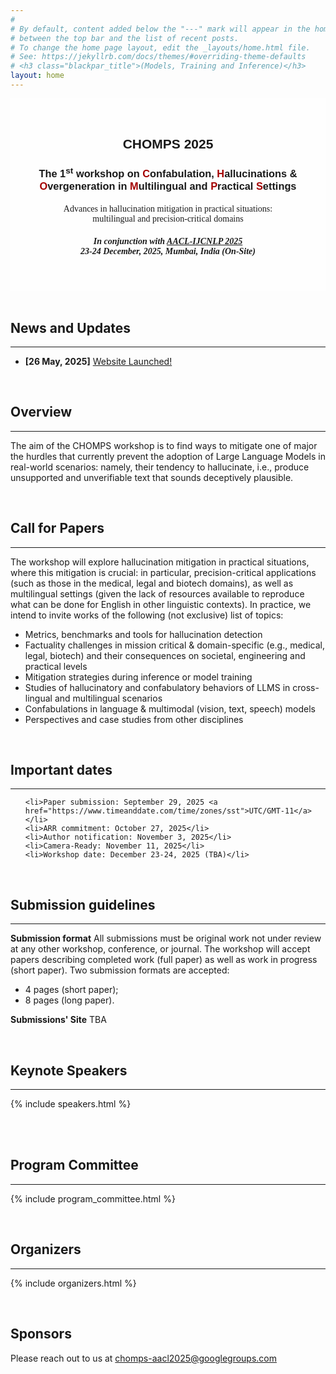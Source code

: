 ```yaml
---
#
# By default, content added below the "---" mark will appear in the home page
# between the top bar and the list of recent posts.
# To change the home page layout, edit the _layouts/home.html file.
# See: https://jekyllrb.com/docs/themes/#overriding-theme-defaults
# <h3 class="blackpar_title">(Models, Training and Inference)</h3>
layout: home
---
```

<div style="font-family: 'Source Sans', sans-serif; background: linear-gradient(rgba(255, 255, 255, 0.5), rgba(255, 255, 255, 0.5)), url('images/mumbai.jpg') no-repeat; background-size: cover; user-select: none;">
	<center>
		<br><br>
		<h2 class="blackpar_title">CHOMPS 2025</h2>
		<h3 class="blackpar_title">The 1<sup>st</sup> workshop on <a style="color: rgb(164, 0, 0)">C</a>onfabulation, <a style="color: rgb(164, 0, 0)">H</a>allucinations & <a style="color: rgb(164, 0, 0)">O</a>vergeneration in <a style="color: rgb(164, 0, 0)">M</a>ultilingual and <a style="color: rgb(164, 0, 0)">P</a>ractical <a style="color: rgb(164, 0, 0)">S</a>ettings</h3>
	    <h4 class="blackpar_title" style="font-family:'Source Pro'; font-weight: 400;"> Advances in hallucination mitigation in practical situations: <br>multilingual and precision-critical domains</h4>
		<h5 class="blackpar_title" style="font-family:'Source Pro'; font-weight: 400;"><b>In conjunction with <a href="https://www.afnlp.org/conferences/ijcnlp2025/"> AACL-IJCNLP 2025 </a><br> 23-24 December, 2025, Mumbai, India (On-Site)</b></h5>
		<br><br>	
	</center>
</div>
<br>


<!--
<div class="alert alert-danger" role="alert">
  <h4>Mentoring sessions announcement</h4>
  <p>
  The deadline for submitting papers to our second version of the Efficient Natural Language and Speech Processing (ENLSP-II) workshop is 25th of September. For that we will be scheduling two mentioring online sessions to answer your questions. Please join us:
  <br>
  <ul>
	<li>Tuesday the 6th of September 2022 from 10PM to 11PM (UTC-04:00)</li>
	<li>Wednesday the 7th of September 2022 from 9AM to 10AM (UTC-04:00)</li>
	<li>Tuesday the 13th of September 2022 from 10PM to 11PM (UTC-04:00): <a href="https://welink.zhumu.com/j/134854021">link</a></li>
	<li>Wednesday the 14th of September 2022 from 9AM to 10AM (UTC-04:00): <a href="https://welink.zhumu.com/j/130263276">link</a></li>
  </ul>
  </p>
</div>

<br>
-->

<!--
<p style="background-color:#8ef25c;"> <b> Best Paper Award </b> - <em>"Creating a Dataset for the Detection and Segmentation of Degradation Phenomena in Notre-Dame de Paris" </em> - Laura Willot, Kévin Réby, Adeline Manuel, Dan Vodislav, Valerie Gouet-Brunet, Livio De Luca.
<hr  style="color: rgb(92, 242, 117);">
-->

<!-- News and Updates -->
<h2 class="blackpar_title" id="bews">News and Updates</h2>
<hr  style="color: rgb(92, 242, 117);">
<p>
<ul>
<!--	<li> <b>[2 Nov, 2023]</b> <b>SUMAC 2023 Best Paper Award</b> goes to <em>"Why Don’t You Speak?: A Smartphone Application to Engage Museum Visitors Through Deepfakes Creation" </em> - Matteo Zaramella, Irene Amerini, Paolo Russo.</li>
	<li> <b>[1 Nov, 2023]</b> The <b>D-day</b> is almost here & we are excited to meet you all tomorrow - <b>2 Nov, 2023</b><a href="index.html#schedule"> [Schedule]</a></li>
	<li> <b>[18 Oct, 2023]</b> <a href="index.html#schedule">Workshop Schedule Announced!</a></li>
	<li> <b>[20 July, 2023]</b> <a href="index.html#imp_dates">Important dates further extended</a></li>
	<li> <b>[18 July, 2023]</b> <a href="https://openreview.net/group?id=acmmm.org/ACMMM/2023/Workshop/SUMAC">Submission deadline extended to 27 July</a><li>
	<li> <b>[28 June, 2023]</b> <a href="index.html#speakers">Keynotes</a> & <a href="index.html#program_committee">Program Committee Announced</a></li>
-->
<!-- 	<li> <b>[19 Dec, 2024]</b> Presentor Slides are now available. Links are provided at the end of the <a href="index.html#schedule">Talk Titles</a></li>
	<li> <b>[06 Nov, 2024]</b> Best paper award goes to <em>"Creating a Dataset for the Detection and Segmentation of Degradation Phenomena in Notre-Dame de Paris" </em><a href="https://dl.acm.org/doi/10.1145/3689094.3689473"> [ACM DL Link]</a>, presented by <b>Laura Willot</b>
	<li> <b>[22 Oct, 2024]</b> <a href="index.html#schedule">Schedule Announced</a></li>
	<li> <b>[22 Oct, 2024]</b> <a href="index.html#accepted_papers">List of Accepted Papers with their links</a></li>
	<li> <b>[20 Aug, 2024]</b> Workshop date announced: 28-Oct, 2024.</li>
	<li> <b>[10 Aug, 2024]</b><a href="https://2024.acmmm.org/important-dates"> Camera-ready paper deadline and Author registration deadline is 22-August-2024.</a></li>
	<li> <b>[10 Aug, 2024]</b><a href="https://openreview.net/group?id=acmmm.org/ACMMM/2024/Workshop/SUMAC"> The paper decisions are released on OpenReview.</a></li>
	<li> <b>[16 July, 2024]</b> <a href="index.html#imp_dates">Deadline Extended to 12.59 PM, 24 July, 2024</a> <a href="https://www.timeanddate.com/worldclock/timezone/utc">UTC-0</a></li>
	<li> <b>[24 June, 2024]</b> <a href="index.html#speakers">Keynote Speakers Announced</a></li>
	<li> <b>[24 June, 2024]</b> <a href="index.html#program_committee">Program Comittee Announced</a></li>
	<li> <b>[17 June, 2024]</b> <a href="index.html#imp_dates">Important Dates</a></li>
	<li> <b>[17 June, 2024]</b> <a href="https://openreview.net/group?id=acmmm.org/ACMMM/2024/Workshop/SUMAC">Submissions Site Open!</a><a href="index.html#submission_guide">Submissions Guidelines.</a></li>
-->
	<li> <b>[26 May, 2025]</b> <a href="https://chomps2025.github.io/">Website Launched!</a></li>
</ul>
</p>
<br>

<h2 class="blackpar_title" id="overview">Overview</h2>
<hr  style="color: rgb(212, 110, 0);">
<p> The aim of the CHOMPS workshop is to find ways to mitigate one of major the hurdles that currently prevent the adoption of Large Language Models in real-world scenarios: namely, their tendency to hallucinate, i.e., produce unsupported and unverifiable text that sounds deceptively plausible.</p>
<br>
<!-- Call for Papers -->
<h2 class="blackpar_title" id="call_for_papers">Call for Papers</h2>
<hr  style="color: rgb(212, 110, 0);">
<p> The workshop will explore hallucination mitigation in practical situations, where this mitigation is crucial: in particular, precision-critical applications (such as those in the medical, legal and biotech domains), as well as multilingual settings (given the lack of resources available to reproduce what can be done for English in other linguistic contexts). In practice, we intend to invite works of the following (not exclusive) list of topics: </p>
<ul>
	<li> Metrics, benchmarks and tools for hallucination detection</li>
	<li> Factuality challenges in mission critical & domain-specific (e.g., medical, legal, biotech) and their consequences on societal, engineering and practical levels</li>
	<li> Mitigation strategies during inference or model training</li>
	<li> Studies of hallucinatory and confabulatory behaviors of LLMS in cross-lingual and multilingual scenarios</li>
	<li> Confabulations in language & multimodal (vision, text, speech) models</li>
	<li> Perspectives and case studies from other disciplines</li>
</ul>
<!--
<p>The scope of targeted applications is extensive and includes:</p>
<ul>
	<li>Analysis, archaeometry of artifacts</li>
	<li> Diagnosis and monitoring for restoration and preventive conservation</li>
	<li> Geosciences / Geomatics for cultural heritage</li>
	<li> Education</li>
	<li> Smart and sustainable tourism </li>
	<li> Urban planning</li>
	<li> Digital Twins</li>
</ul>
-->

<br>

<h2 class="blackpar_title" id="imp_dates">Important dates</h2>
<hr  style="color: rgb(212, 110, 0);">
<ul>

 	<li>Paper submission: September 29, 2025 <a href="https://www.timeanddate.com/time/zones/sst">UTC/GMT-11</a></li>
	<li>ARR commitment: October 27, 2025</li>
	<li>Author notification: November 3, 2025</li>
	<li>Camera-Ready: November 11, 2025</li>
	<li>Workshop date: December 23-24, 2025 (TBA)</li>
</ul>
<br>

<h2 class="blackpar_title" id="submission_guide">Submission guidelines</h2>
<hr  style="color: rgb(212, 110, 0);">
<p><b>Submission format</b>  All submissions must be original work not under review at any other workshop, conference, or journal. The workshop will accept papers describing completed work (full paper) as well as work in progress (short paper). Two submission formats are accepted:
<ul>
 <li> 4 pages (short paper);</li>
 <li> 8 pages (long paper).</li>
</ul> 
</p>
<!-- more details --
  They must be encoded as PDF using the ACM Article Template of the main conference ACM Multimedia 2025 <a href="https://acmmm2025.org/information-for-authors/"> (https://acmmm2025.org/information-for-authors/)</a>.
<p><b>Peer Review and publication in ACM Digital Library</b> Paper submissions must conform with the “double-blind” review policy. All papers will be peer-reviewed by experts in the field, they will receive at least two reviews. Acceptance will be based on relevance to the workshop, scientific novelty, and technical quality. Depending on the number, maturity and topics of the accepted submissions, the work will be presented via oral or poster sessions. The workshop papers will be published in the ACM Digital Library.
</p>
<p><b>Profile Registration</b> A registered profile at OpenReview (submissions' portal) is required to submit a paper.
</p>
IMP NOTES:
<ul>
	<li> New profiles created without an institutional email will go through a moderation process that can take up to two weeks.</li>
	<li> New profiles created with an institutional email will be activated automatically.</li>
</ul>
-->
<p><b>Submissions' Site</b> TBA </p>
<!-- Special Highlights 
<h2 class="blackpar_title" id="highlights">Special Highlights</h2>
<hr  style="color: rgb(212, 110, 0);">
<p> <b>Best Paper Award - </b>We will present a best paper award, accompanied with a certificate and a trophy, similar to previous editions. </p>
-->
<!-- <p> <b>Journal Special Issue - </b>Authors of the best papers from SUMAC 2023 will be invited to submit an extended and improved version for consideration for Special Issue on Cultural Heritage in the Springer journal Multimedia Tools and Applications.</p>
-->
<br>
<!--Confirmed Speakers-->
<h2 class="blackpar_title" id="speakers">Keynote Speakers</h2>
<hr  style="color: rgb(212, 110, 0);">
<p>
{% include speakers.html %}
</p>
<br>

<!-- 
<h2 class="blackpar_title" id="accepted_papers">Accepted Papers</h2>
<hr  style="color: rgb(212, 110, 0);">
<p>
<ul>
	<li><b>Personalized Generative Storytelling with AI-Visual Illustrations for the Promotion of Knowledge in Cultural Heritage Tourism</b> - <em>Andrea Ferracani, Marco Bertini, Pietro Pala, Gabriele Nannotti, Filippo Principi, Giuseppe Becchi</em><a href="https://dl.acm.org/doi/10.1145/3689094.3689465"> [ACM DL Link]</a></li>
	<li><b>Creating a Dataset for the Detection and Segmentation of Degradation Phenomena in Notre-Dame de Paris</b> - <em>Laura Willot, Kévin Réby, Adeline Manuel, Dan Vodislav, Valerie Gouet-Brunet, Livio De Luca</em><a href="https://dl.acm.org/doi/10.1145/3689094.3689473"> [ACM DL Link]</a></li>
	<li><b>Historical Postcards Retrieval through Vision Foundation Models</b> - <em>Anis Amri, Salvatore Tabbone</em><a href="https://dl.acm.org/doi/10.1145/3689094.3689471"> [ACM DL Link]</a></li>
	<li><b>Scene Classification on Fine-arts with Style Transfer</b> - <em>Haiting Huang, Mathias Zinnen, Shumei Liu, Andreas Maier, Vincent Christlein</em><a href="https://dl.acm.org/doi/10.1145/3689094.3689468"> [ACM DL Link]</a></li>
	<li><b>4D Geo Modelling from Different Sources at Large Scale</b> - <em>Sander Muenster, Jonas Bruschke, Daniel Dworak, Dávid Komorowicz, Vaibhav Rajan, Dominik Ukolov</em><a href="https://dl.acm.org/doi/10.1145/3689094.3689466"> [ACM DL Link]</a></li>
	<li><b>Understanding User Engagement in Museum TikTok Videos by Exploring Multimodal Cues</b> - <em>Chek Zi Yan Jane, John See, Jessica Sze Yin Ho, Lau Pei Mey, Padma Pillai</em><a href="https://dl.acm.org/doi/10.1145/3689094.3689467"> [ACM DL Link]</a></li>
	<li><b>Hand Gesture Recognition in Buddhist Art Images: Evaluation of a Keypoint-based Approach</b> - <em>Li Weng</em><a href="https://dl.acm.org/doi/10.1145/3689094.3689464"> [ACM DL Link]</a></li>
</ul>
</p>
 -->
<br>


<!-- Schedule -->

<!-- <h2 class="blackpar_title" id="schedule">Schedule (Melbourne local time, 28 Oct) </h2>
<hr  style="color: rgb(212, 110, 0);">
<p> <b>Keynotes</b>: 40 min talk + 10 min Q&A</p> 
<p> <b>Orals</b>: 20 min talk + 5 min Q&A</p> 
<p> <b>Posters</b>: 10 min talk + 3 min Q&A</p>
<hr  style="color: rgb(212, 110, 0);">
<p>
{% include schedule.html %}
</p>
<br> -->

<!-- Technical Committee -->
<h2 class="blackpar_title" id="program_committee">Program Committee</h2>
<hr  style="color: rgb(212, 110, 0);">
<p>
{% include program_committee.html %}
</p>
<br>

<!-- Organizers -->
<h2 class="blackpar_title" id="organizers">Organizers</h2>
<hr  style="color: rgb(212, 110, 0);">
<p>
{% include organizers.html %}
</p>
<br>



<style>
.vertical-center {
  margin: 0;
  position: absolute;
  top: 50%;
  -ms-transform: translateY(-50%);
  transform: translateY(-50%);
}
</style>

<h2 class="blackpar_title">Sponsors</h2>

Please reach out to us at chomps-aacl2025@googlegroups.com

<!--
<hr>
<div class="row">
	<div class="col">
		<center>
			<a href="https://agape-anr.github.io/"> <img src="images/logo_AGAPE.png" width="130px"> </a>
		</center>
	</div>
	<div class="col">
		<center>
			<a href="https://www.timemachine.eu/"> <img src="images/TM-logo.png" width="256px"> </a>
		</center>
	</div>
	<div class="col">
		<center>		
			<a href="https://www.itam.mx/"> <img src="images/logo-ITAM-verde-1.png" width="120px"> </a>
		</center>
	</div>
	<div class="col">
		<center>
			<a href="http://www.zfc.edu.cn/"> <img src="images/logo_zfc.png" width="120px"> </a>
		</center>
	</div>
</div>
<br>
-->

<!-- <h2 class="blackpar_title">Gold Sponsor</h2>
<div class="row">
	<div class="col">
		<center>
			<img src="images/BASF_logo.png" width="250px">
		</center>
	</div>
	<div class="col">
		<center>
			<img src="images/rbc_logo.svg" width="250px">
		</center>
	</div>
</div> -->

<!-- Previous Editions 
<h2 class="blackpar_title" id="previous_editions">Previous Editions</h2>
<hr>
<p>
{% include previous_editions.html %}
</p>
-->